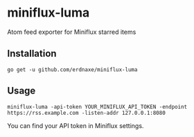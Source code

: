 # miniflux-luma

Atom feed exporter for Miniflux starred items

## Installation

```
go get -u github.com/erdnaxe/miniflux-luma
```

## Usage

```
miniflux-luma -api-token YOUR_MINIFLUX_API_TOKEN -endpoint https://rss.example.com -listen-addr 127.0.0.1:8080
```

You can find your API token in Miniflux settings.
